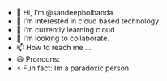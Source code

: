 - 👋 Hi, I’m @sandeepbolbanda
- 👀 I’m interested in cloud based technology
- 🌱 I’m currently learning cloud
- 💞️ I’m looking to collaborate.
- 📫 How to reach me ...
- 😄 Pronouns: 
- ⚡ Fun fact: Im a paradoxic person

<!---
sandeepbolbanda/sandeepbolbanda is a ✨ special ✨ repository because its `README.md` (this file) appears on your GitHub profile.
You can click the Preview link to take a look at your changes.
--->
